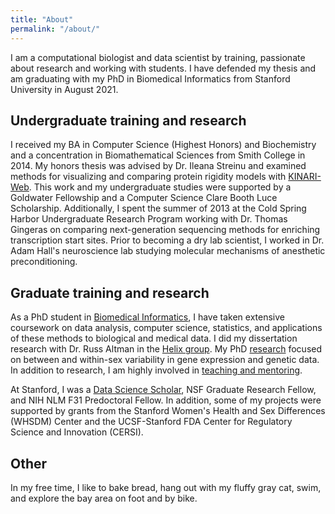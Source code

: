 ```yaml
---
title: "About"
permalink: "/about/"
---
```



I am a computational biologist and data scientist by training, passionate about research and working with students. I have defended my thesis and am graduating with my PhD in Biomedical Informatics from Stanford University in August 2021.

## Undergraduate training and research
I received my BA in Computer Science (Highest Honors) and Biochemistry and a concentration in Biomathematical Sciences from Smith College in 2014. My honors thesis was advised by Dr. Ileana Streinu and examined methods for visualizing and comparing protein rigidity models with [KINARI-Web](http://kinari.cs.umass.edu/Site/index.html). This work and my undergraduate studies were supported by a Goldwater Fellowship and a Computer Science Clare Booth Luce Scholarship. Additionally, I spent the summer of 2013 at the Cold Spring Harbor Undergraduate Research Program working with Dr. Thomas Gingeras on comparing next-generation sequencing methods for enriching transcription start sites. Prior to becoming a dry lab scientist, I worked in Dr. Adam Hall's neuroscience lab studying molecular mechanisms of anesthetic preconditioning.

## Graduate training and research
As a PhD student in [Biomedical Informatics](https://med.stanford.edu/bmi.html), I have taken extensive coursework on data analysis, computer science, statistics, and applications of these methods to biological and medical data. I did my dissertation research with Dr. Russ Altman in the [Helix group](https://helix.stanford.edu/). My PhD [research](/research/) focused on between and within-sex variability in gene expression and genetic data. In addition to research, I am highly involved in [teaching and mentoring](/teaching/).

At Stanford, I was a [Data Science Scholar](https://datascience.stanford.edu/programs/stanford-data-science-scholars-program), NSF Graduate Research Fellow, and NIH NLM F31 Predoctoral Fellow. In addition, some of my projects were supported by grants from the Stanford Women's Health and Sex Differences (WHSDM) Center and the UCSF-Stanford FDA Center for Regulatory Science and Innovation (CERSI).
<!-- include grant numbers and NLM T32 -->

## Other
In my free time, I like to bake bread, hang out with my fluffy gray cat, swim, and explore the bay area on foot and by bike. 
